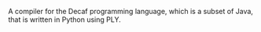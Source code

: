 A compiler for the Decaf programming language, which is a subset of Java, that is written in Python using PLY. 

